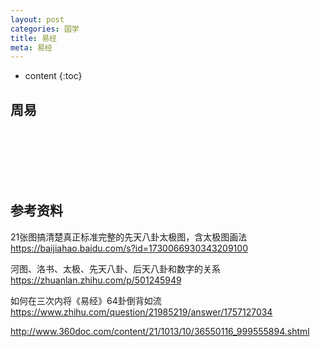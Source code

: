 ```yaml
---
layout: post
categories: 国学
title: 易经
meta: 易经
---
```

* content
{:toc}

## 周易






<br/><br/><br/><br/><br/>
## 参考资料

21张图搞清楚真正标准完整的先天八卦太极图，含太极图画法 <https://baijiahao.baidu.com/s?id=1730066930343209100>

河图、洛书、太极、先天八卦、后天八卦和数字的关系 <https://zhuanlan.zhihu.com/p/501245949>

如何在三次内将《易经》64卦倒背如流 <https://www.zhihu.com/question/21985219/answer/1757127034>

<http://www.360doc.com/content/21/1013/10/36550116_999555894.shtml>








